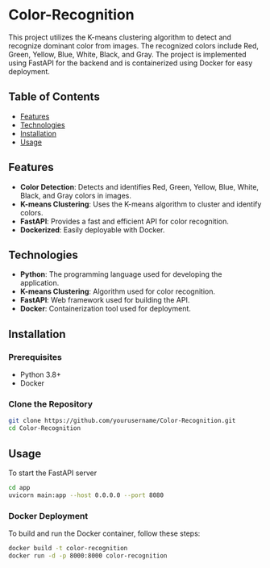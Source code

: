 # Color-Recognition

This project utilizes the K-means clustering algorithm to detect and recognize dominant color from images. The recognized colors include Red, Green, Yellow, Blue, White, Black, and Gray. The project is implemented using FastAPI for the backend and is containerized using Docker for easy deployment.

## Table of Contents

- [Features](#features)
- [Technologies](#technologies)
- [Installation](#installation)
- [Usage](#usage)

## Features

- **Color Detection**: Detects and identifies Red, Green, Yellow, Blue, White, Black, and Gray colors in images.
- **K-means Clustering**: Uses the K-means algorithm to cluster and identify colors.
- **FastAPI**: Provides a fast and efficient API for color recognition.
- **Dockerized**: Easily deployable with Docker.

## Technologies

- **Python**: The programming language used for developing the application.
- **K-means Clustering**: Algorithm used for color recognition.
- **FastAPI**: Web framework used for building the API.
- **Docker**: Containerization tool used for deployment.

## Installation

### Prerequisites

- Python 3.8+
- Docker

### Clone the Repository

```bash
git clone https://github.com/yourusername/Color-Recognition.git
cd Color-Recognition
```

## Usage
To start the FastAPI server
```bash
cd app
uvicorn main:app --host 0.0.0.0 --port 8080
```

### Docker Deployment
To build and run the Docker container, follow these steps:

```bash
docker build -t color-recognition
docker run -d -p 8000:8000 color-recognition
```


